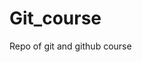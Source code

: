 # Git_course

Repo of git and github course

<!-- Course Comments -->
<!--
    Git
        - is Distributed Version Control System
        - Free and Open Src
        - Github != Git, it is just simplifies using git [also Do GitLab and BitBucket], so u can use git without github
        - Git has GUI

    WHY Git?
    - devs contribute to the same projet
    - u can revert changes
    - u can collaborate to fix issues
    - u can collaborate to create new features
    - u can organize features
    - u can solve conflicts

    Keywords:
        - Repository (repo): it is like a store of a project files
        it is better to have a new one for each new project
        - Branch: Part of a repo (it is better to have a new one for each new feature or enhancement)
        - local repo: a repo on ur computer locally
        - remote repo: a repo online u work on remotely
        - commit: like a spanshot or checkpoint in ur local repo
        - push: upload changes from local to remote
        - pull: pull changes from remote to local
        - pull request: a request to another persom to pull changes from local to remote repo

        - no need to connect to remote repo to work, u can work locally then push later
        - anyone can pull or push depending on permissions

        How can u clone a repo from remote to local?
        1. create repo on github
        2. get its link
        3. in the project folder, use the command line and run the command "git clone *link of the repo*"
        now it should be cloned successfully

        Commands:
        - git status: to show the status after any change

        - git add *file*: to add files to the stage [git add * : adds all files]
        now the files are added to the stage

        - git reset HEAD *file*: to unstage a file
        (NOTE: if u created a file after cloning the repo from remote to local, u HAVE TO add it to the stage using git add command)

        - git commit -m "*description*": to commit added files to local repo
        now the files are committed to the local repo
        NOTE: after modifing an added file u do have to add it again to the stage

        - git branch: to get the branch name

        - git remote -v: to get the remote name
        NOTE: u can see the file path like this (C:\Users\Moatasim\Downloads\My-Github\Git_course (main -> origin))
        (main -> origin) => (Branch Name -> remote name)

        - git push *REMOTE* *BRANCH*: to push to remote that we cloned the repo from

        - git repo *REMOTE*: to pull files from the centralized server to local

        - on github: if someone who is NOT a team member wanted to make a change in the files he takes a fork from the file then requeats to add it to the repo and the repo owner accpets or refuse

        if he is a team member he do not have to make a request he just make the changes

        - git config --list (git config -l): to show the list of all configs
        - git help config: to go to help tab to see more about configs

        - git config --global *configName*: to show configName value
        - git config --global *configName* "*value*": to set configName value
        - git config --global --unset *configName* "*value*": to remove configName


        - git config enables us to edit many configs from user name to coloring in the cmd line
        - this can be done using cmd line using the "git config" commands

        - OR using editor: to open it "git config --global --edit" this opens editor to edit configs using it

        - public key generation:
        - ssh-keygen -t rsa -b 4096 -C "mo32000a@gmail.com"
            "rsa": algorithm type
            "4096": no of bits
        - after typing this command, u can enter a passphrase for this public key

        - cat ~*filePath*: to show the content of a file, so can use it with the public key file path to get the public key from it, then we add it to github

        - to test this:
            - ssh -T git@github.com
            - then the passphrase (if exists) is needed
            - NOW: You've successfully authenticated,

        - PREVIOUSLY we made a repo then cloned its content to our local then edited it then push it again to remote
        so it was automatically connected to remote

        - NEXT: we will do the opposite, we need to push an existing project to a repo

        [USEFUL Commands in this area]:
            - mkdir *name*: make a new directory (folder)
            - git init: make an empty repo in local path
            - touch *name*: make a new file

        - NOW assume we have an empty repo on github and we need to upload our project to it
            - get the command with the ssh link of the repo in it (git remote add origin git@github.com:*userName*/*repoName*.git)
            - then type the command (git push -u origin main)
            - NOTE: the prev command is the same as we did before to push to remote but what is the extra "-u" in it? it means this command will pull then push to so u have the newest changes of the project before pushing the new files

        - Pull Requests: assume there is an app that u need to contribute on it so u take a fork from it and make ur changes in the code files
            - then u need to push these files back to the main app repo. To do such a thing u MUST make a request and the owner of the main repo can accept or deny it

            - on github, after committing the changes in the files (DIRECTLY TO THE MAIN), so far the changes will appear in ur forked (local) repo not in the main repo
            - to make a pull request, go to Pull Request tab in the forked repo nad make a new pull request and write a title and disc for it
            - if there is any conflict in the codem it will appear cuz the site compares changes at this step
            - then that request will be sent to the owner of the main repo so he can accept or deny it

            - the prev is valid if the commit in the forked repo is made DIRECTLY TO THE MAIN, what if is is made to a branch in it?
                - in this case, u need to make a pull request to push files from that branch to the main of the forked repo and the admin can accept or deny it (the admin can be u too)
                - then u can make a pull request to the main repo u forked from

        - Aliases: making the commands shorter to save time
        - use the command : git config --global alias.*ALIAS* *COMMAND*
        - if the COMMAND is a two-word command use double qoutes "*COMMAND*"
            - ex: git cofig --global alias.st status
        - then to use it u can use either the alias: git *ALIAS* or the main command
            - for the prev ex: git st
        - NOTE: (git config --global alias.*ALIAS*) shows (*COMMAND*)

        - There are already-made aliases list online that can be used

        - Branches
        - git branch: show branch
        - git branch *NAME*: create branch called *NAME*
        - git checkout *NAME*: go to branch called *NAME*
        - git checkout -b *NAME*: go to branch called *NAME* and go to it
        - git branch -d *NAME*: delete branch called *NAME* (this command will NOT delete the branch if it is not merged yet)
        - git branch -D *NAME*: delete branch called *NAME* (this command will delete the branch anyway)
        - git branch -m *newNAME*: rename the current branch and call it *newNAME*

        - how can u commit branch?
            - 1st method: merge with main
                - 1. go to main branch
                - 2. merge the needed branch (git merge *NAME*)
                - [OPT] now u can delete the branch
                - 3. push main to remote (git push origin main)

            - 2nd method: push directly from the branch to remote
                - 1. in the branch (git origin *NAME*)
                - now u can delete it
                - 2. now u NEED to go to github and make a pull request for this branch to be added to remote repo

        - Stash: used to stored files that u do NOT want to push now, then u can get it back whever u need
            - git stash: stash (store) files after adding them to stage using "git add ..."
                (NOTE: each stash command after each add command makes a new stash (box) and stashes files in it
                - The new stash will be the stash of id{0} (pushed to the beginning of the stash list))
            - git stash save "*MSG*": to add a MSG with this stash
            - git stash list: to show if there r stored files or not
            - git stash pop: to get the stored files out of the stash list so they can be ready to be committed
                - NOTE: pop drops (deletes) stash after getting the files out of it
            - git stash apply: to get the stored files out of the stash list so they can be ready to be committed
                - NOTE: apply do NOT drops (deletes) stash after getting the files out of it (it is like copying the files of this stash)
            - git stash drop: to drop (delete) a stash
                - NOTE: dropping a stash deletes its content and it can NOT be restored
            - git stash show: to show the content of a stash

            - The prev commands is applyed on the stash@{0} (the latest to be added to the list) by default
                ex:git stash pop => pops the latest , git stash drop => drops on the latest
            - to access a certain stash use stash@{*ID*} after any command
                ex:git stash pop stash@{1} => pops the stash of id{1} (the second in the list) , git stash drop  stash@{1} => drops on the stash of id{1} (the second in the list)

            - git stash clear: to drop (delete) all stashes

            - Restore and Clean
            - git restore --staged *NAME*: to unstage a file that u staged before using "git add ..."
            - git clean -n: just SHOWS what files would be cleaned
            - git clean -f: cleans unstaged files
                - NOTE: since "git clean -f" cleans unstaged files only, u can "use git clean -n" to show what files would be cleaned, so if there is a file that u do NOT want it to be cleaned, u MUST stage it using "git add..." before using git clean -f


            - Reset: to remove commits from the remote repo
            - git log: to show all commits in the repo
            - what is HEAD in git? it is like a pointer points to the latest commit (the most in top)
            - excuting the command "reset" removes all commits above the HEAD
            - so how can we reset (remove commits)?
                1. Move the HEAD to the commit that we need to ramove all commits after it, HOW?
                    - git reset --hard *COMMIT HASH* => *COMMIT HASH* can be found on github OR by the command git log
                    - git push origin main --force: to recommit files so now the unnedded commits are gone
            - BE CAREFUL DEALING WITH RESET COMMAND CUZ IT MIGHT RUIN YUOR WORK

            - Ignore: is used to ignore certian files or folders (make them invisible by all commands)
                1. touch gitignore: this file has all ignored files
                2. code *FILE NAME*: to open it in VS code :*FILE NAME* here is gitignore
                3. add patterns to be ignored to the file
                    ex: *.log: ignore all files with extension .log
                    ex: !mo3.log: do NOT ignore file called mo3.log
                    ex: folderName: ignore directory (folder) folderName
                    ex: fileName.txt: ignore file called fileName.txt

                - how can u excute a command to a file even if it is ignored?
                    - use (--force OR -f) with the commad to force it to be excutes to that file
                        ex: git add -f ignoredFile.txt
            - Tagging: used to tag work with a name, usually used with versions
                After pushing files to add a tag for them there are two types of tagging
                - Light Weighted Tag: git tag *TAG NAME*: this tag takes its message from the lastest commit before it
                - Annotated Tag: git tag -a *TAG NAME* -m "*MSG*": this tag has its own MSG with it

                - THEN: git push origin *TAGNAME*
 -->
